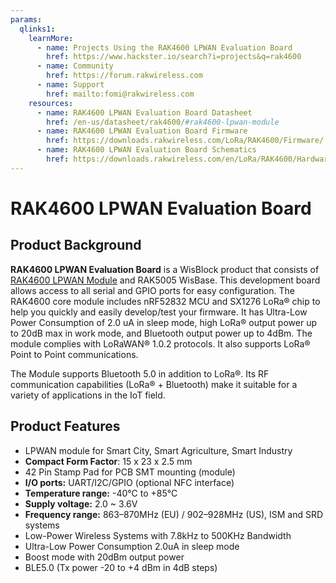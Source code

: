 ```yaml
---
params:
  qlinks1:
    learnMore:
      - name: Projects Using the RAK4600 LPWAN Evaluation Board
        href: https://www.hackster.io/search?i=projects&q=rak4600
      - name: Community
        href: https://forum.rakwireless.com
      - name: Support
        href: mailto:fomi@rakwireless.com
    resources:
      - name: RAK4600 LPWAN Evaluation Board Datasheet
        href: /en-us/datasheet/rak4600/#rak4600-lpwan-module
      - name: RAK4600 LPWAN Evaluation Board Firmware 
        href: https://downloads.rakwireless.com/LoRa/RAK4600/Firmware/
      - name: RAK4600 LPWAN Evaluation Board Schematics
        href: https://downloads.rakwireless.com/en/LoRa/RAK4600/Hardware-Specification/RAK4600_EVB_Schematic.pdf
---
```


# RAK4600 LPWAN Evaluation Board

<rk-img
  src="/assets/images/quick-start-guide/rak4600/1.overview/fnzdgl9lx3nyimumyq1j.jpg"
  width="50%"
  figure-number="1"
  caption="RAK4600 LPWAN Evaluation Board"
/>

## Product Background

**RAK4600 LPWAN Evaluation Board** is a WisBlock product that consists of [RAK4600 LPWAN Module](https://store.rakwireless.com/products/rak4600-lora-module) and RAK5005 WisBase. This development board allows access to all serial and GPIO ports for easy configuration. The RAK4600 core module includes nRF52832 MCU and SX1276 LoRa® chip to help you quickly and easily develop/test your firmware. It has
Ultra-Low Power Consumption of 2.0 uA in sleep mode, high LoRa® output power up to
20dB max in work mode, and Bluetooth output power up to 4dBm. The module complies with LoRaWAN® 1.0.2 protocols. It also supports LoRa® Point to Point
communications.

The Module supports Bluetooth 5.0 in addition to LoRa®. Its RF
communication capabilities (LoRa® + Bluetooth) make it suitable for a variety of applications in
the IoT field. 

<rk-btn
  src="quick-start-guide.html"
  label="Setup your RAK4600 LPWAN Evaluation Board"
/>

<rk-quick-links :params="$page.frontmatter.params.qlinks1" /> 

## Product Features

- LPWAN module for Smart City, Smart Agriculture, Smart Industry 
- **Compact Form Factor**: 15 x 23 x 2.5 mm
- 42 Pin Stamp Pad for PCB SMT mounting (module)
- **I/O ports:** UART/I2C/GPIO (optional NFC interface) 
- **Temperature range:** -40°C to +85°C 
- **Supply voltage:** 2.0 ~ 3.6V 
- **Frequency range:** 863–870MHz (EU) / 902–928MHz (US), ISM and SRD systems
- Low-Power Wireless Systems with 7.8kHz to 500KHz Bandwidth 
- Ultra-Low Power Consumption 2.0uA in sleep mode 
- Boost mode with 20dBm output power 
- BLE5.0 (Tx power -20 to +4 dBm in 4dB steps)

